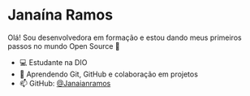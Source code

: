 # Janaína Ramos

Olá! Sou desenvolvedora em formação e estou dando meus primeiros passos no mundo Open Source 🚀

- 💻 Estudante na DIO
- 🌱 Aprendendo Git, GitHub e colaboração em projetos
- 📫 GitHub: [@Janaianramos](https://github.com/Janaianramos)
